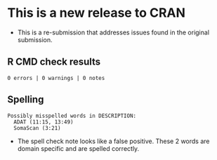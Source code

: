 
# This is a new release to CRAN

* This is a re-submission that addresses issues found
  in the original submission.


## R CMD check results
```
0 errors | 0 warnings | 0 notes
```

## Spelling
```
Possibly misspelled words in DESCRIPTION:
  ADAT (11:15, 13:49)
  SomaScan (3:21)
```

* The spell check note looks like a false positive.
  These 2 words are domain specific and are spelled correctly.
